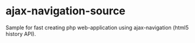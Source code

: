 # ajax-navigation-source
Sample for fast creating php web-application using ajax-navigation (html5 history API).
